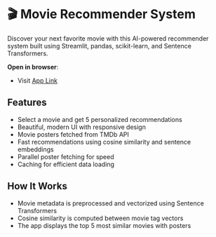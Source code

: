 # 🎬 Movie Recommender System

Discover your next favorite movie with this AI-powered recommender system built using Streamlit, pandas, scikit-learn, and Sentence Transformers.

**Open in browser**:
   - Visit [App Link](https://huggingface.co/spaces/junaid17/Movies_Recomendation_system)

## Features
- Select a movie and get 5 personalized recommendations
- Beautiful, modern UI with responsive design
- Movie posters fetched from TMDb API
- Fast recommendations using cosine similarity and sentence embeddings
- Parallel poster fetching for speed
- Caching for efficient data loading

## How It Works
- Movie metadata is preprocessed and vectorized using Sentence Transformers
- Cosine similarity is computed between movie tag vectors
- The app displays the top 5 most similar movies with posters




